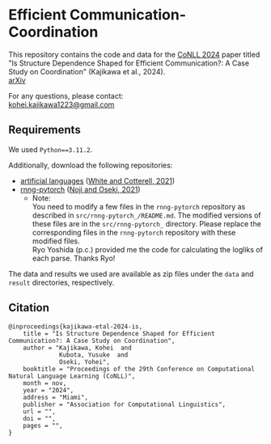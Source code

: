 # Efficient Communication-Coordination
This repository contains the code and data for the [CoNLL 2024](https://conll.org/) paper titled "Is Structure Dependence Shaped for Efficient Communication?: A Case Study on Coordination" (Kajikawa et al., 2024).\
[arXiv](https://arxiv.org/abs/2410.10556)

For any questions, please contact:\
kohei.kajikawa1223@gmail.com


## Requirements
We used `Python==3.11.2`.

Additionally, download the following repositories:
- [artificial languages](https://github.com/rycolab/artificial-languages) ([White and Cotterell, 2021](https://aclanthology.org/2021.acl-long.38/))
- [rnng-pytorch](https://github.com/aistairc/rnng-pytorch) ([Noji and Oseki, 2021](https://aclanthology.org/2021.findings-acl.380/))
    - Note:\
    You need to modify a few files in the `rnng-pytorch` repository as described in `src/rnng-pytorch_/README.md`.
    The modified versions of these files are in the `src/rnng-pytorch_` directory.
    Please replace the corresponding files in the `rnng-pytorch` repository with these modified files.\
    Ryo Yoshida (p.c.) provided me the code for calculating the logliks of each parse. Thanks Ryo!


The data and results we used are available as zip files under the `data` and `result` directories, respectively.

## Citation
```
@inproceedings{kajikawa-etal-2024-is,
    title = "Is Structure Dependence Shaped for Efficient Communication?: A Case Study on Coordination",
    author = "Kajikawa, Kohei  and
              Kubota, Yusuke  and
              Oseki, Yohei",
    booktitle = "Proceedings of the 29th Conference on Computational Natural Language Learning (CoNLL)",
    month = nov,
    year = "2024",
    address = "Miami",
    publisher = "Association for Computational Linguistics",
    url = "",
    doi = "",
    pages = "",
}
```